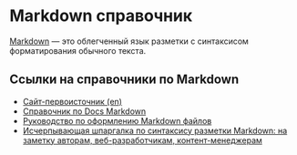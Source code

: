 #  Markdown справочник
[Markdown](https://daringfireball.net/projects/markdown/ 'Markdown') — это облегченный язык разметки с синтаксисом форматирования обычного текста.
## Ссылки на справочники по Markdown
* [Сайт-первоисточник (en)](https://daringfireball.net/projects/markdown/syntax 'Сайт-первоисточник')
* [Справочник по Docs Markdown](https://docs.microsoft.com/ru-ru/contribute/markdown-reference 'Справочник по Docs Markdown')
* [Руководство по оформлению Markdown файлов](https://gist.github.com/Jekins/2bf2d0638163f1294637 'Руководство по оформлению Markdown файлов')
* [Исчерпывающая шпаргалка по синтаксису разметки Markdown: на заметку авторам, веб-разработчикам, контент-менеджерам](https://texterra.ru/blog/ischerpyvayushchaya-shpargalka-po-sintaksisu-razmetki-markdown-na-zametku-avtoram-veb-razrabotchikam.html 'Исчерпывающая шпаргалка по синтаксису разметки Markdown: на заметку авторам, веб-разработчикам, контент-менеджерам')